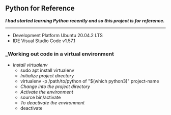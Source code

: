 ## Python for Reference

***I had started learning Python recently and so this project is for reference.***

---
- Development Platform
    Ubuntu 20.04.2 LTS
- IDE
    Visual Studio Code v1.57.1

### _Working out code in a virtual environment
- *Install virtualenv*
    - sudo apt install virtualenv
    - *Initialize project directory*
     - virtualenv -p /path/to/python of "$(which python3)" project-name
    - *Change into the project directory*
    - *Activate the environment*
     - source bin/activate
    - *To deactivate the environment*
     - deactivate
